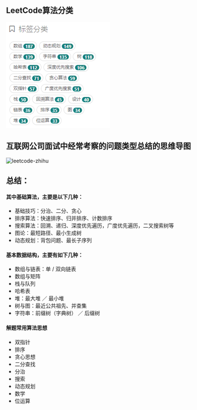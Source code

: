 ## LeetCode算法分类

![1567125031837](.\imgs\1567125031837.png)



## 互联网公司面试中经常考察的问题类型总结的思维导图 



![leetcode-zhihu](https://github.com/azl397985856/leetcode/raw/master/assets/leetcode-zhihu.jpg)

 

## 总结：

#### 其中基础算法，主要是以下几种：

- 基础技巧：分治、二分、贪心
- 排序算法：快速排序、归并排序、计数排序
- 搜索算法：回溯、递归、深度优先遍历，广度优先遍历，二叉搜索树等
- 图论：最短路径、最小生成树
- 动态规划：背包问题、最长子序列

#### 基本数据结构，主要有如下几种：

- 数组与链表：单 / 双向链表
- 数组与矩阵
- 栈与队列
- 哈希表
- 堆：最大堆 ／ 最小堆
- 树与图：最近公共祖先、并查集
- 字符串：前缀树（字典树） ／ 后缀树

#### 解题常用算法思想

- 双指针
- 排序
- 贪心思想
- 二分查找
- 分治
- 搜索
- 动态规划
- 数学
- 位运算